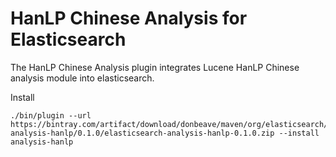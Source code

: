 HanLP Chinese Analysis for Elasticsearch
========================================

The HanLP Chinese Analysis plugin integrates Lucene HanLP Chinese analysis module into elasticsearch.

Install

```
./bin/plugin --url https://bintray.com/artifact/download/donbeave/maven/org/elasticsearch/elasticsearch-analysis-hanlp/0.1.0/elasticsearch-analysis-hanlp-0.1.0.zip --install analysis-hanlp
```
